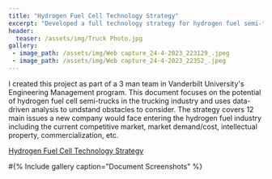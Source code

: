 ```yaml
---
title: "Hydrogen Fuel Cell Technology Strategy"
excerpt: "Developed a full technology strategy for hydrogen fuel semi-trucks."
header:
  teaser: /assets/img/Truck Photo.jpg
gallery:
 - image_path: /assets/img/Web capture_24-4-2023_223129_.jpeg
 - image_path: /assets/img/Web capture_24-4-2023_22352_.jpeg
---
```


I created this project as part of a 3 man team in Vanderbilt University's Engineering Management program. This document focuses on the potential of hydrogen fuel cell semi-trucks in the trucking industry and uses  data-driven analysis to undstand obstacles to consider. The strategy covers 12 main issues a new company would face entering the hydrogen fuel industry including the current competitive market, market demand/cost, intellectual property, commercialization, etc.

[Hydrogen Fuel Cell Technology Strategy](https://drive.google.com/file/d/1e9sNAzSnQ-DOQZgjfWYn0YWI8MK9XY2U/view?usp=sharing)

#{% Include gallery caption="Document Screenshots" %}
